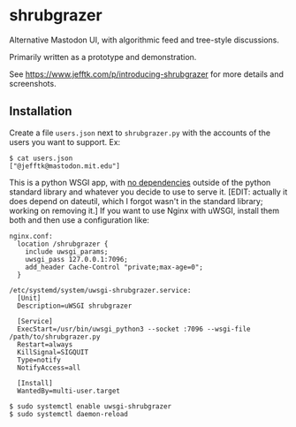 # shrubgrazer

Alternative Mastodon UI, with algorithmic feed and tree-style discussions.

Primarily written as a prototype and demonstration.

See https://www.jefftk.com/p/introducing-shrubgrazer for more details
and screenshots.

## Installation

Create a file `users.json` next to `shrubgrazer.py` with the accounts
of the users you want to support.  Ex:

    $ cat users.json
    ["@jefftk@mastodon.mit.edu"]

This is a python WSGI app, with [no
dependencies](https://www.jefftk.com/p/designing-low-upkeep-software)
outside of the python standard library and whatever you decide to use
to serve it. [EDIT: actually it does depend on dateutil, which I
forgot wasn't in the standard library; working on removing it.] If you
want to use Nginx with uWSGI, install them both and then use a
configuration like:

```
nginx.conf:
  location /shrubgrazer {
    include uwsgi_params;
    uwsgi_pass 127.0.0.1:7096;
    add_header Cache-Control "private;max-age=0";
  }

/etc/systemd/system/uwsgi-shrubgrazer.service:
  [Unit]
  Description=uWSGI shrubgrazer

  [Service]
  ExecStart=/usr/bin/uwsgi_python3 --socket :7096 --wsgi-file /path/to/shrubgrazer.py
  Restart=always
  KillSignal=SIGQUIT
  Type=notify
  NotifyAccess=all

  [Install]
  WantedBy=multi-user.target

$ sudo systemctl enable uwsgi-shrubgrazer
$ sudo systemctl daemon-reload
```

